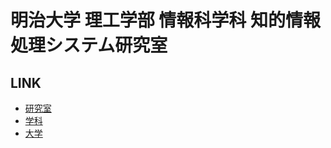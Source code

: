 # 明治大学 理工学部 情報科学科 知的情報処理システム研究室

## LINK
* [研究室](https://int.cs.meiji.ac.jp/)
* [学科](http://www.cs.meiji.ac.jp/lab-j.html)
* [大学](https://www.meiji.ac.jp/)
